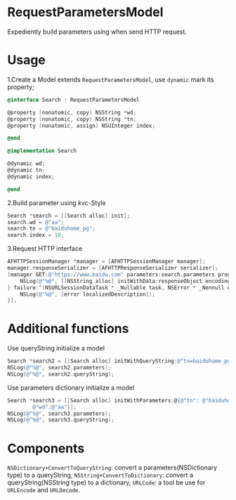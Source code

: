 # RequestParametersModel
Expediently build parameters using when send HTTP request.

# Usage

1.Create a Model extends `RequestParametersModel`, use `dynamic` mark its property;
```objectivec
@interface Search : RequestParametersModel

@property (nonatomic, copy) NSString *wd;
@property (nonatomic, copy) NSString *tn;
@property (nonatomic, assign) NSUInteger index;

@end

@implementation Search

@dynamic wd;
@dynamic tn;
@dynamic index;

@end
```

2.Build parameter using kvc-Style
```objectivec
Search *search = [[Search alloc] init];
search.wd = @"aa";
search.tn = @"baiduhome_pg";
search.index = 10;
```

3.Request HTTP interface
```objectivec
AFHTTPSessionManager *manager = [AFHTTPSessionManager manager];
manager.responseSerializer = [AFHTTPResponseSerializer serializer];
[manager GET:@"https://www.baidu.com" parameters:search.parameters progress:nil success:^(NSURLSessionDataTask * _Nonnull task, id  _Nullable responseObject) {
    NSLog(@"%@", [[NSString alloc] initWithData:responseObject encoding:NSUTF8StringEncoding]);
} failure:^(NSURLSessionDataTask * _Nullable task, NSError * _Nonnull error) {
    NSLog(@"%@", [error localizedDescription]);
}];
```

# Additional functions

Use queryString initialize a model
```objectivec
Search *search2 = [[Search alloc] initWithQueryString:@"tn=baiduhome_pg&wd=aa"];
NSLog(@"%@", search2.parameters);
NSLog(@"%@", search2.queryString);
```

Use parameters dictionary initialize a model
```objectivec
Search *search3 = [[Search alloc] initWithParameters:@{@"tn": @"baiduhome_pg",
        @"wd":@"aa"}];
NSLog(@"%@", search3.parameters);
NSLog(@"%@", search3.queryString);
```

# Components
`NSDictionary+ConvertToQueryString`: convert a parameters(NSDictionary type) to a queryString,
`NSString+ConvertToDictionary`: convert a queryString(NSString type) to a dictionary,
`URLCode`: a tool be use for `URLEncode` and `URLDecode`.

